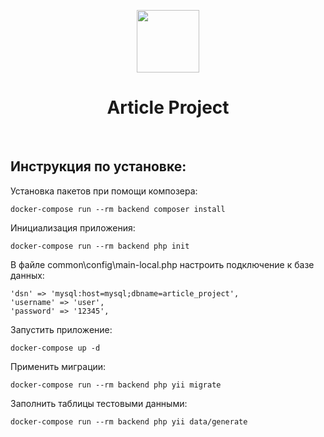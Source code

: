 <p align="center">
    <a href="https://github.com/yiisoft" target="_blank">
        <img src="https://avatars0.githubusercontent.com/u/993323" height="100px">
    </a>
    <h1 align="center">Article Project</h1>
    <br>
</p>

Инструкция по установке:
------------------------

Установка пакетов при помощи композера:

```
docker-compose run --rm backend composer install
```

Инициализация приложения:

```
docker-compose run --rm backend php init
```

В файле common\config\main-local.php настроить подключение к базе данных:

```
'dsn' => 'mysql:host=mysql;dbname=article_project',
'username' => 'user',
'password' => '12345',
```

Запустить приложение:

```
docker-compose up -d
```

Применить миграции:

```
docker-compose run --rm backend php yii migrate
```

Заполнить таблицы тестовыми данными:

```
docker-compose run --rm backend php yii data/generate
```